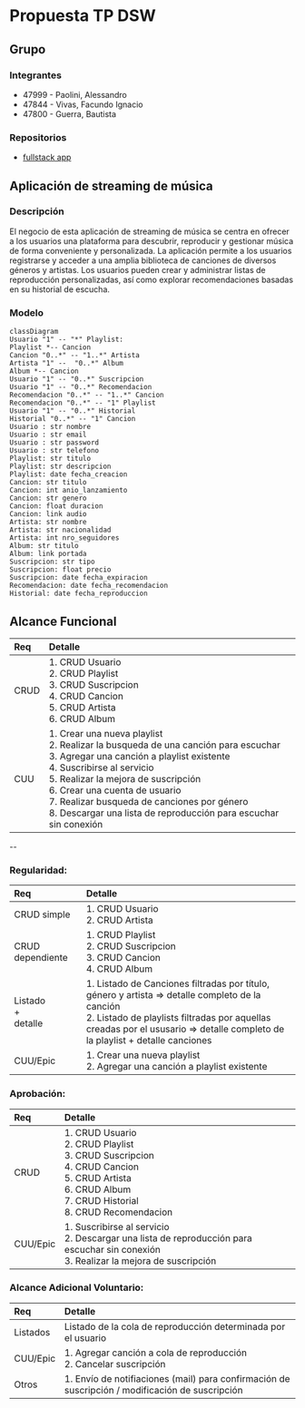 # Propuesta TP DSW

## Grupo
### Integrantes
* 47999 - Paolini, Alessandro
* 47844 - Vivas, Facundo Ignacio
* 47800 - Guerra, Bautista

### Repositorios
* [fullstack app](https://github.com/AlessandroPaolini7/TTADS-2023.git)


## Aplicación de streaming de música
### Descripción
El negocio de esta aplicación de streaming de música se centra en ofrecer a los usuarios una plataforma para descubrir, reproducir y gestionar música de forma conveniente y personalizada. La aplicación permite a los usuarios registrarse y acceder a una amplia biblioteca de canciones de diversos géneros y artistas. Los usuarios pueden crear y administrar listas de reproducción personalizadas, así como explorar recomendaciones basadas en su historial de escucha.

### Modelo

```mermaid
classDiagram
Usuario "1" -- "*" Playlist: 
Playlist *-- Cancion
Cancion "0..*" -- "1..*" Artista
Artista "1" --  "0..*" Album
Album *-- Cancion 
Usuario "1" -- "0..*" Suscripcion
Usuario "1" -- "0..*" Recomendacion
Recomendacion "0..*" -- "1..*" Cancion 
Recomendacion "0..*" -- "1" Playlist 
Usuario "1" -- "0..*" Historial
Historial "0..*" -- "1" Cancion
Usuario : str nombre
Usuario : str email
Usuario : str password
Usuario : str telefono
Playlist: str titulo
Playlist: str descripcion
Playlist: date fecha_creacion
Cancion: str titulo
Cancion: int anio_lanzamiento
Cancion: str genero
Cancion: float duracion
Cancion: link audio
Artista: str nombre
Artista: str nacionalidad
Artista: int nro_seguidores
Album: str titulo
Album: link portada
Suscripcion: str tipo
Suscripcion: float precio
Suscripcion: date fecha_expiracion
Recomendacion: date fecha_recomendacion
Historial: date fecha_reproduccion
```  

## Alcance Funcional 
|Req|Detalle|
|:-|:-|
|CRUD |1. CRUD Usuario<br>2. CRUD Playlist<br>3. CRUD Suscripcion<br>4. CRUD Cancion<br>5. CRUD Artista<br>6. CRUD Album<br>|
|CUU|1. Crear una nueva playlist<br>2. Realizar la busqueda de una canción para escuchar<br>3. Agregar una canción a playlist existente<br>4. Suscribirse al servicio<br>5. Realizar la mejora de suscripción<br>6. Crear una cuenta de usuario<br>7. Realizar busqueda de canciones por género<br>8. Descargar una lista de reproducción para escuchar sin conexión|

--

### Regularidad:
|Req|Detalle|
|:-|:-|
|CRUD simple|1. CRUD Usuario<br>2. CRUD Artista<br>|
|CRUD dependiente|1. CRUD Playlist<br>2. CRUD Suscripcion<br>3. CRUD Cancion<br>4. CRUD Album<br>|
|Listado<br>+<br>detalle| 1. Listado de Canciones filtradas por título, género y artista => detalle completo de la canción<br> 2. Listado de playlists filtradas por aquellas creadas por el ususario => detalle completo de la playlist + detalle canciones|
|CUU/Epic|1. Crear una nueva playlist<br>2. Agregar una canción a playlist existente|

### Aprobación:
|Req|Detalle|
|:-|:-|
|CRUD |1. CRUD Usuario<br>2. CRUD Playlist<br>3. CRUD Suscripcion<br>4. CRUD Cancion<br>5. CRUD Artista<br>6. CRUD Album<br>7. CRUD Historial<br>8. CRUD Recomendacion|
|CUU/Epic|1. Suscribirse al servicio<br>2. Descargar una lista de reproducción para escuchar sin conexión<br>3. Realizar la mejora de suscripción|

### Alcance Adicional Voluntario:
|Req|Detalle|
|:-|:-|
|Listados | Listado de la cola de reproducción determinada por el usuario |
|CUU/Epic|1. Agregar canción a cola de reproducción<br> 2. Cancelar suscripción|
|Otros|1. Envío de notifiaciones (mail) para confirmación de suscripción / modificación de suscripción|